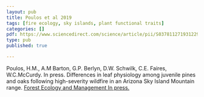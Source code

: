 ```yaml
---
layout: pub
title: Poulos et al 2019
tags: [fire ecology, sky islands, plant functional traits]
categories: []
pdf: https://www.sciencedirect.com/science/article/pii/S0378112719312290
type: pub
published: true

---
```


Poulos, H.M., A.M Barton, G.P. Berlyn, D.W. Schwilk, C.E. Faires, W.C.McCurdy. In press. Differences in leaf physiology among juvenile pines and oaks following high-severity wildfire in an Arizona Sky Island Mountain range. [Forest Ecology and Management In press.](https://www.sciencedirect.com/science/article/pii/S0378112719312290)




